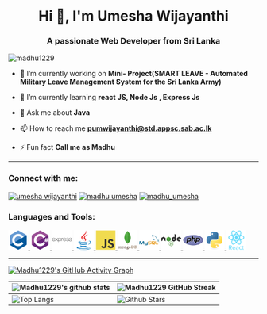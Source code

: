 <h1 align="center">Hi 👋, I'm Umesha Wijayanthi</h1>
<h3 align="center">A passionate Web Developer from Sri Lanka</h3>

<p align="left"> <img src="https://komarev.com/ghpvc/?username=madhu1229&label=Profile%20views&color=0e75b6&style=flat" alt="madhu1229" /> </p>

- 🔭 I’m currently working on **Mini- Project(SMART LEAVE - Automated Military Leave Management System for the Sri Lanka Army)**

- 🌱 I’m currently learning **react JS, Node Js , Express Js**

- 💬 Ask me about **Java**

- 📫 How to reach me **pumwijayanthi@std.appsc.sab.ac.lk**

- ⚡ Fun fact **Call me as Madhu**
---

<h3 align="left">Connect with me:</h3>
<p align="left">
<a href="https://linkedin.com/in/umesha wijayanthi" target="blank"><img align="center" src="https://raw.githubusercontent.com/rahuldkjain/github-profile-readme-generator/master/src/images/icons/Social/linked-in-alt.svg" alt="umesha wijayanthi" height="30" width="40" /></a>
<a href="https://fb.com/madhu umesha" target="blank"><img align="center" src="https://raw.githubusercontent.com/rahuldkjain/github-profile-readme-generator/master/src/images/icons/Social/facebook.svg" alt="madhu umesha" height="30" width="40" /></a>
<a href="https://instagram.com/madhu_umesha" target="blank"><img align="center" src="https://raw.githubusercontent.com/rahuldkjain/github-profile-readme-generator/master/src/images/icons/Social/instagram.svg" alt="madhu_umesha" height="30" width="40" /></a>
</p>

<h3 align="left">Languages and Tools:</h3>
<p align="left"> <a href="https://www.cprogramming.com/" target="_blank" rel="noreferrer"> <img src="https://raw.githubusercontent.com/devicons/devicon/master/icons/c/c-original.svg" alt="c" width="40" height="40"/> </a> <a href="https://www.w3schools.com/cs/" target="_blank" rel="noreferrer"> <img src="https://raw.githubusercontent.com/devicons/devicon/master/icons/csharp/csharp-original.svg" alt="csharp" width="40" height="40"/> </a> <a href="https://expressjs.com" target="_blank" rel="noreferrer"> <img src="https://raw.githubusercontent.com/devicons/devicon/master/icons/express/express-original-wordmark.svg" alt="express" width="40" height="40"/> </a> <a href="https://www.java.com" target="_blank" rel="noreferrer"> <img src="https://raw.githubusercontent.com/devicons/devicon/master/icons/java/java-original.svg" alt="java" width="40" height="40"/> </a> <a href="https://developer.mozilla.org/en-US/docs/Web/JavaScript" target="_blank" rel="noreferrer"> <img src="https://raw.githubusercontent.com/devicons/devicon/master/icons/javascript/javascript-original.svg" alt="javascript" width="40" height="40"/> </a> <a href="https://www.mongodb.com/" target="_blank" rel="noreferrer"> <img src="https://raw.githubusercontent.com/devicons/devicon/master/icons/mongodb/mongodb-original-wordmark.svg" alt="mongodb" width="40" height="40"/> </a> <a href="https://www.mysql.com/" target="_blank" rel="noreferrer"> <img src="https://raw.githubusercontent.com/devicons/devicon/master/icons/mysql/mysql-original-wordmark.svg" alt="mysql" width="40" height="40"/> </a> <a href="https://nodejs.org" target="_blank" rel="noreferrer"> <img src="https://raw.githubusercontent.com/devicons/devicon/master/icons/nodejs/nodejs-original-wordmark.svg" alt="nodejs" width="40" height="40"/> </a> <a href="https://www.php.net" target="_blank" rel="noreferrer"> <img src="https://raw.githubusercontent.com/devicons/devicon/master/icons/php/php-original.svg" alt="php" width="40" height="40"/> </a> <a href="https://www.python.org" target="_blank" rel="noreferrer"> <img src="https://raw.githubusercontent.com/devicons/devicon/master/icons/python/python-original.svg" alt="python" width="40" height="40"/> </a> <a href="https://reactjs.org/" target="_blank" rel="noreferrer"> <img src="https://raw.githubusercontent.com/devicons/devicon/master/icons/react/react-original-wordmark.svg" alt="react" width="40" height="40"/> </a> </p>

---

[![Madhu1229's GitHub Activity Graph](https://activity-graph.herokuapp.com/graph?username=Madhu1229&theme=tokyonight)](https://git.io/praveenscience)

| ![Madhu1229's github stats](https://github-readme-stats.vercel.app/api?username=Madhu1229&show_icons=true&theme=tokyonight) | ![Madhu1229 GitHub Streak](https://github-readme-streak-stats.herokuapp.com/?user=Madhu1229&theme=tokyonight) |
| --- | --- |
| ![Top Langs](https://github-readme-stats.vercel.app/api/top-langs/?username=Madhu1229&theme=tokyonight) | ![Github Stars](https://github-readme-stats.vercel.app/api?username=Madhu1229&show_icons=true&locale=en&count_private=true&hide_rank=true&custom_title=My%20GitHub%20Stats&disable_animations=true&theme=tokyonight) |




<br>
